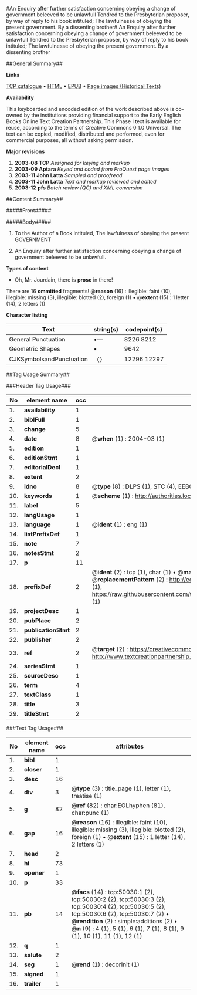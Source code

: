 #An Enquiry after further satisfaction concerning obeying a change of government beleeved to be unlawfull Tendred to the Presbyterian proposer, by way of reply to his book intituled; The lawfulnesse of obeying the present government. By a dissenting brother#
An Enquiry after further satisfaction concerning obeying a change of government beleeved to be unlawfull Tendred to the Presbyterian proposer, by way of reply to his book intituled; The lawfulnesse of obeying the present government. By a dissenting brother

##General Summary##

**Links**

[TCP catalogue](http://www.ota.ox.ac.uk/tcp/)  • 
[HTML](http://tei.it.ox.ac.uk/tcp/Texts-HTML/free/A57/A57717.html)  • 
[EPUB](http://tei.it.ox.ac.uk/tcp/Texts-EPUB/free/A57/A57717.epub) • 
[Page images (Historical Texts)](https://data.historicaltexts.jisc.ac.uk/view?pubId=eebo-99897343e&pageId=eebo-99897343e-50030-1)

**Availability**

This keyboarded and encoded edition of the
	       work described above is co-owned by the institutions
	       providing financial support to the Early English Books
	       Online Text Creation Partnership. This Phase I text is
	       available for reuse, according to the terms of Creative
	       Commons 0 1.0 Universal. The text can be copied,
	       modified, distributed and performed, even for
	       commercial purposes, all without asking permission.

**Major revisions**

1. __2003-08__ __TCP__ *Assigned for keying and markup*
1. __2003-09__ __Aptara__ *Keyed and coded from ProQuest page images*
1. __2003-11__ __John Latta__ *Sampled and proofread*
1. __2003-11__ __John Latta__ *Text and markup reviewed and edited*
1. __2003-12__ __pfs__ *Batch review (QC) and XML conversion*

##Content Summary##

#####Front#####

#####Body#####

1. To the Author of a Book intituled, The lawfulness of obeying the
present GOVERNMENT

1. An Enquiry after further satisfaction concerning obeying
a change of government beleeved to be unlawfull.

**Types of content**

  * Oh, Mr. Jourdain, there is **prose** in there!

There are 16 **ommitted** fragments! 
 @__reason__ (16) : illegible: faint (10), illegible: missing (3), illegible: blotted (2), foreign (1)  •  @__extent__ (15) : 1 letter (14), 2 letters (1)

**Character listing**


|Text|string(s)|codepoint(s)|
|---|---|---|
|General Punctuation|•—|8226 8212|
|Geometric Shapes|▪|9642|
|CJKSymbolsandPunctuation|〈〉|12296 12297|

##Tag Usage Summary##

###Header Tag Usage###

|No|element name|occ|attributes|
|---|---|---|---|
|1.|__availability__|1||
|2.|__biblFull__|1||
|3.|__change__|5||
|4.|__date__|8| @__when__ (1) : 2004-03 (1)|
|5.|__edition__|1||
|6.|__editionStmt__|1||
|7.|__editorialDecl__|1||
|8.|__extent__|2||
|9.|__idno__|8| @__type__ (8) : DLPS (1), STC (4), EEBO-CITATION (1), PROQUEST (1), VID (1)|
|10.|__keywords__|1| @__scheme__ (1) : http://authorities.loc.gov/ (1)|
|11.|__label__|5||
|12.|__langUsage__|1||
|13.|__language__|1| @__ident__ (1) : eng (1)|
|14.|__listPrefixDef__|1||
|15.|__note__|7||
|16.|__notesStmt__|2||
|17.|__p__|11||
|18.|__prefixDef__|2| @__ident__ (2) : tcp (1), char (1)  •  @__matchPattern__ (2) : ([0-9\-]+):([0-9IVX]+) (1), (.+) (1)  •  @__replacementPattern__ (2) : http://eebo.chadwyck.com/downloadtiff?vid=$1&page=$2 (1), https://raw.githubusercontent.com/textcreationpartnership/Texts/master/tcpchars.xml#$1 (1)|
|19.|__projectDesc__|1||
|20.|__pubPlace__|2||
|21.|__publicationStmt__|2||
|22.|__publisher__|2||
|23.|__ref__|2| @__target__ (2) : https://creativecommons.org/publicdomain/zero/1.0/ (1), http://www.textcreationpartnership.org/docs/. (1)|
|24.|__seriesStmt__|1||
|25.|__sourceDesc__|1||
|26.|__term__|4||
|27.|__textClass__|1||
|28.|__title__|3||
|29.|__titleStmt__|2||


###Text Tag Usage###

|No|element name|occ|attributes|
|---|---|---|---|
|1.|__bibl__|1||
|2.|__closer__|1||
|3.|__desc__|16||
|4.|__div__|3| @__type__ (3) : title_page (1), letter (1), treatise (1)|
|5.|__g__|82| @__ref__ (82) : char:EOLhyphen (81), char:punc (1)|
|6.|__gap__|16| @__reason__ (16) : illegible: faint (10), illegible: missing (3), illegible: blotted (2), foreign (1)  •  @__extent__ (15) : 1 letter (14), 2 letters (1)|
|7.|__head__|2||
|8.|__hi__|73||
|9.|__opener__|1||
|10.|__p__|33||
|11.|__pb__|14| @__facs__ (14) : tcp:50030:1 (2), tcp:50030:2 (2), tcp:50030:3 (2), tcp:50030:4 (2), tcp:50030:5 (2), tcp:50030:6 (2), tcp:50030:7 (2)  •  @__rendition__ (2) : simple:additions (2)  •  @__n__ (9) : 4 (1), 5 (1), 6 (1), 7 (1), 8 (1), 9 (1), 10 (1), 11 (1), 12 (1)|
|12.|__q__|1||
|13.|__salute__|2||
|14.|__seg__|1| @__rend__ (1) : decorInit (1)|
|15.|__signed__|1||
|16.|__trailer__|1||

